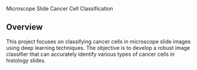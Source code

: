  Microscope Slide Cancer Cell Classification

## Overview
This project focuses on classifying cancer cells in microscope slide images using deep learning techniques.
The objective is to develop a robust image classifier that can accurately identify various types of cancer cells in histology slides.
